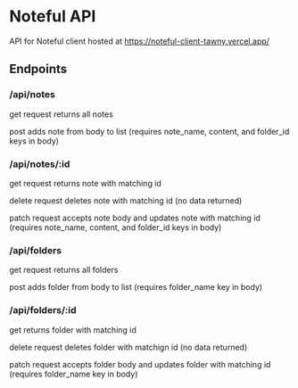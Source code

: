 # Noteful API

API for Noteful client hosted at https://noteful-client-tawny.vercel.app/

## Endpoints

### /api/notes

get request returns all notes

post adds note from body to list (requires note_name, content, and folder_id keys in body)

### /api/notes/:id

get request returns note with matching id

delete request deletes note with matching id (no data returned)

patch request accepts note body and updates note with matching id (requires note_name, content, and folder_id keys in body)

### /api/folders

get request returns all folders

post adds folder from body to list (requires folder_name key in body)

### /api/folders/:id

get returns folder with matching id

delete request deletes folder with matchign id (no data returned)

patch request accepts folder body and updates folder with matching id (requires folder_name key in body)
